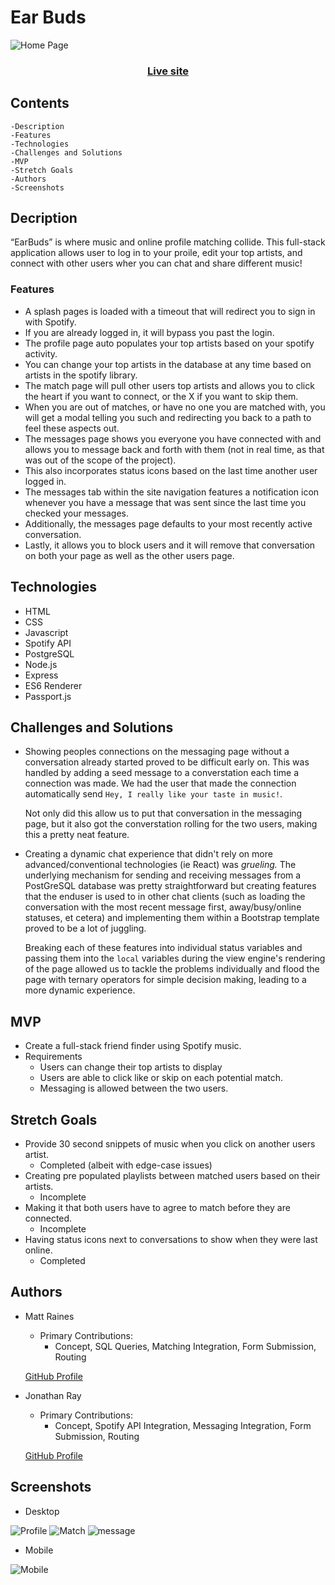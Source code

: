 # Ear Buds

![Home Page](./read-me-assets/splash.png)

<h3 align="center"><a href="https://earbuds.jonathan-ray.com">Live site</a></h3>

## Contents
    -Description
    -Features
    -Technologies
    -Challenges and Solutions
    -MVP
    -Stretch Goals
    -Authors
    -Screenshots

## Decription
“EarBuds” is where music and online profile matching collide. This full-stack application allows user to log in to your proile, edit your top artists, and connect with other users wher you can chat and share different music!

### Features
* A splash pages is loaded with a timeout that will redirect you to sign in with Spotify.
* If you are already logged in, it will bypass you past the login.
* The profile page auto populates your top artists based on your spotify activity.
* You can change your top artists in the database at any time based on artists in the spotify library.
* The match page will pull other users top artists and allows you to click the heart if you want to connect, or the X if you want to skip them.
* When you are out of matches, or have no one you are matched with, you will get a modal telling you such and redirecting you back to a path to feel these aspects out.
* The messages page shows you everyone you have connected with and allows you to message back and forth with them (not in real time, as that was out of the scope of the project).
* This also incorporates status icons based on the last time another user logged in.
* The messages tab within the site navigation features a notification icon whenever you have a message that was sent since the last time you checked your messages.
* Additionally, the messages page defaults to your most recently active conversation.
* Lastly, it allows you to block users and it will remove that conversation on both your page as well as the other users page.


## Technologies
* HTML
* CSS
* Javascript
* Spotify API
* PostgreSQL
* Node.js
* Express
* ES6 Renderer
* Passport.js

## Challenges and Solutions
* Showing peoples connections on the messaging page without a conversation already started proved to be difficult early on. This was handled by adding a seed message to a converstation each time a connection was made. We had the user that made the connection automatically send `Hey, I really like your taste in music!`.

    Not only did this allow us to put that conversation in the messaging page, but it also got the converstation rolling for the two users, making this a pretty neat feature.

* Creating a dynamic chat experience that didn't rely on more advanced/conventional technologies (ie React) was _grueling._ The underlying mechanism for sending and receiving messages from a PostGreSQL database was pretty straightforward but creating features that the enduser is used to in other chat clients (such as loading the conversation with the most recent message first, away/busy/online statuses, et cetera) and implementing them within a Bootstrap template proved to be a lot of juggling.
    
    Breaking each of these features into individual status variables and passing them into the `local` variables during the view engine's rendering of the page allowed us to tackle the problems individually and flood the page with ternary operators for simple decision making, leading to a more dynamic experience.

## MVP
* Create a full-stack friend finder using Spotify music.
* Requirements
    * Users can change their top artists to display
    * Users are able to click like or skip on each potential match.
    * Messaging is allowed between the two users.

## Stretch Goals
* Provide 30 second snippets of music when you click on another users artist.
    * Completed (albeit with edge-case issues)
* Creating pre populated playlists between matched users based on their artists.
    * Incomplete
* Making it that both users have to agree to match before they are connected.
    * Incomplete
* Having status icons next to conversations to show when they were last online.
    * Completed

## Authors
* Matt Raines
    * Primary Contributions:
        * Concept, SQL Queries, Matching Integration, Form Submission, Routing
    
    [GitHub Profile](https://github.com/mraines4)

* Jonathan Ray
    * Primary Contributions:
        * Concept, Spotify API Integration, Messaging Integration, Form Submission, Routing
    
    [GitHub Profile](https://github.com/ray-jonathan)

## Screenshots
* Desktop

![Profile](./read-me-assets/profile.png)
![Match](./read-me-assets/MR-match.png)
![message](./read-me-assets/message.png)

* Mobile

![Mobile](./read-me-assets/mobile.png)
